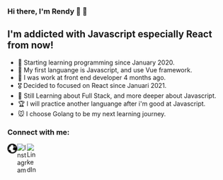### Hi there, I'm Rendy 🚀 🚀

## I'm addicted with Javascript especially React from now!

- 🎉 Starting learning programming since January 2020.
- 🌄 My first languange is Javascript, and use Vue framework.
- 🏣 I was work at front end developer 4 months ago.
- 🎖 Decided to focused on React since Januari 2021.
- 🧗 Still Learning about Full Stack, and more deeper about Javascript.
- 🏆 I will practice another languange after i'm good at Javascript.
- 🐭 I choose Golang to be my next learning journey.

### Connect with me:
<img align="left" alt="codeSTACKr.com" width="22px" src="https://raw.githubusercontent.com/iconic/open-iconic/master/svg/globe.svg" />
<img align="left" alt="Instagram" width="22px" src="https://cdn.jsdelivr.net/npm/simple-icons@v3/icons/instagram.svg"/>
<img align="left" alt="LinkedIn" width="22px" src="https://cdn.jsdelivr.net/npm/simple-icons@v3/icons/linkedin.svg"


<br />
